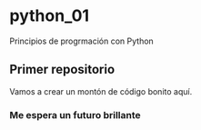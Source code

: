 # python_01
Principios de progrmación con Python

## Primer repositorio

Vamos a crear un montón de código bonito aquí.

### Me espera un futuro brillante
